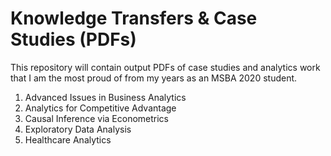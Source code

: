 # Knowledge Transfers & Case Studies (PDFs)

This repository will contain output PDFs of case studies and analytics work that I am the most proud of from my years as an MSBA 2020 student.

1.  Advanced Issues in Business Analytics
2.  Analytics for Competitive Advantage
3.  Causal Inference via Econometrics
4.  Exploratory Data Analysis
5.  Healthcare Analytics